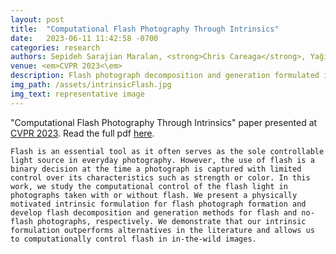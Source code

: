 ```yaml
---
layout: post
title:  "Computational Flash Photography Through Intrinsics"
date:   2023-06-11 11:42:58 -0700
categories: research
authors: Sepideh Sarajian Maralan, <strong>Chris Careaga</strong>, Yağız Aksoy
venue: <em>CVPR 2023<\em>
description: Flash photograph decomposition and generation formulated in the intrinsic domain.
img_path: /assets/intrinsicFlash.jpg
img_text: representative image
---
```

"Computational Flash Photography Through Intrinsics" paper presented at [CVPR 2023][CVPR-2023-link]. Read the full pdf [here][pdf-link].

`Flash is an essential tool as it often serves as the sole controllable light source in everyday photography. However, the use of flash is a binary decision at the time a photograph is captured with limited control over its characteristics such as strength or color. In this work, we study the computational control of the flash light in photographs taken with or without flash. We present a physically motivated intrinsic formulation for flash photograph formation and develop flash decomposition and generation methods for flash and no-flash photographs, respectively. We demonstrate that our intrinsic formulation outperforms alternatives in the literature and allows us to computationally control flash in in-the-wild images.`

[CVPR-2023-link]: https://openaccess.thecvf.com/content/CVPR2023/html/Maralan_Computational_Flash_Photography_Through_Intrinsics_CVPR_2023_paper.html
[pdf-link]: https://openaccess.thecvf.com/content/CVPR2023/papers/Maralan_Computational_Flash_Photography_Through_Intrinsics_CVPR_2023_paper.pdf
